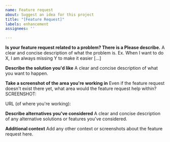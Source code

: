 ```yaml
---
name: Feature request
about: Suggest an idea for this project
title: "[Feature Request]"
labels: enhancement
assignees: ''

---
```


**Is your feature request related to a problem? There is a  Please describe.**
A clear and concise description of what the problem is. Ex. When I want to do X, I am always missing Y to make it easier [...]

**Describe the solution you'd like**
A clear and concise description of what you want to happen.

**Take a screenshot of the area you're working in**
Even if the feature request doesn't exist there yet, what area would the feature request help within?
SCREENSHOT:

URL (of where you're working):

**Describe alternatives you've considered**
A clear and concise description of any alternative solutions or features you've considered.


**Additional context**
Add any other context or screenshots about the feature request here.
